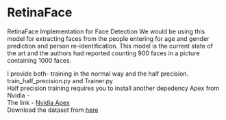 # RetinaFace
RetinaFace Implementation for Face Detection
We would be using this model for extracting faces from the people entering for age and gender prediction and person re-identification. This model is the current state of the art and the authors had reported counting 900 faces in a picture containing 1000 faces. </br>

I provide both- training in the normal way and the half precision. </br>
train_half_precision.py and Trainer.py</br>
Half precision training requires you to install another depedency Apex from Nvidia - </br>
The link - [Nvidia Apex](https://github.com/NVIDIA/apex) </br>
Download the dataset from [here](https://drive.google.com/file/d/11UGV3nbVv1x9IC--_tK3Uxf7hA6rlbsS/view)
